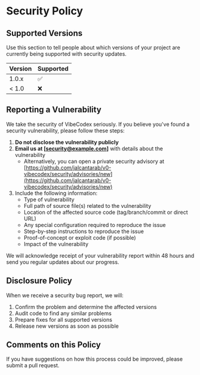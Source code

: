 # Security Policy

## Supported Versions

Use this section to tell people about which versions of your project are currently being supported with security updates.

| Version | Supported          |
| ------- | ------------------ |
| 1.0.x   | :white_check_mark: |
| &lt; 1.0   | :x:                |

## Reporting a Vulnerability

We take the security of VibeCodex seriously. If you believe you've found a security vulnerability, please follow these steps:

1. **Do not disclose the vulnerability publicly**
2. **Email us at [security@example.com]** with details about the vulnerability
   - Alternatively, you can open a private security advisory at [https://github.com/jalcantarab/v0-vibecodex/security/advisories/new](https://github.com/jalcantarab/v0-vibecodex/security/advisories/new)
3. Include the following information:
   - Type of vulnerability
   - Full path of source file(s) related to the vulnerability
   - Location of the affected source code (tag/branch/commit or direct URL)
   - Any special configuration required to reproduce the issue
   - Step-by-step instructions to reproduce the issue
   - Proof-of-concept or exploit code (if possible)
   - Impact of the vulnerability

We will acknowledge receipt of your vulnerability report within 48 hours and send you regular updates about our progress.

## Disclosure Policy

When we receive a security bug report, we will:

1. Confirm the problem and determine the affected versions
2. Audit code to find any similar problems
3. Prepare fixes for all supported versions
4. Release new versions as soon as possible

## Comments on this Policy

If you have suggestions on how this process could be improved, please submit a pull request.
